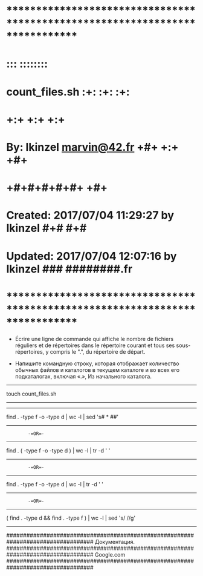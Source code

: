 # **************************************************************************** #
#                                                                              #
#                                                         :::      ::::::::    #
#    count_files.sh                                     :+:      :+:    :+:    #
#                                                     +:+ +:+         +:+      #
#    By: lkinzel <marvin@42.fr>                     +#+  +:+       +#+         #
#                                                 +#+#+#+#+#+   +#+            #
#    Created: 2017/07/04 11:29:27 by lkinzel           #+#    #+#              #
#    Updated: 2017/07/04 12:07:16 by lkinzel          ###   ########.fr        #
#                                                                              #
# **************************************************************************** #

 - Écrire une ligne de commande qui affiche le nombre de fichiers réguliers et de répertoires dans le répertoire courant et tous ses sous-répertoires, y compris le ".", du répertoire de départ.

- Напишите командную строку, которая отображает количество обычных файлов и каталогов в текущем каталоге и во всех его подкаталогах, включая «.», Из начального каталога.

_________________________________________________________________________________
touch count_files.sh
_________________________________________________________________________________

_________________________________________________________________________________
find . -type f -o -type d | wc -l | sed 's# * ##'
_________________________________________________________________________________

			-=OR=-
_________________________________________________________________________________
find . \( -type f -o -type d \) | wc -l | tr -d ' '
_________________________________________________________________________________

			-=OR=-
_________________________________________________________________________________
find . -type f -o -type d | wc -l | tr -d ' '
_________________________________________________________________________________

			-=OR=-
_________________________________________________________________________________
( find . -type d && find . -type f ) | wc -l | sed 's/ //g'
_________________________________________________________________________________

##################################################################################
Документация.
##################################################################################
Google.com
##################################################################################
